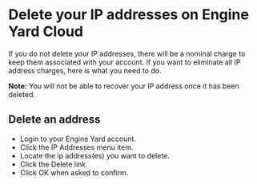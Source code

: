 # Delete your IP addresses on Engine Yard Cloud

If you do not delete your IP addresses, there will be a nominal charge to keep
them associated with your account. If you want to eliminate all IP address charges, 
here is what you need to do.

<p class="note">
  <strong>Note:</strong> You will not be able to recover your IP address once it 
  has been deleted.
</p>

## Delete an address

  * Login to your Engine Yard account.
  * Click the IP Addresses menu item.
  * Locate the ip address(es) you want to delete.
  * Click the Delete link.
  * Click OK when asked to confirm.